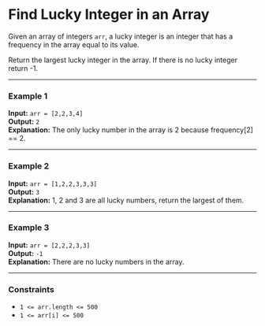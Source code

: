 # Find Lucky Integer in an Array

Given an array of integers `arr`, a lucky integer is an integer that has a frequency in the array equal to its value.

Return the largest lucky integer in the array. If there is no lucky integer return -1.

---

### Example 1

**Input:** `arr = [2,2,3,4]`  
**Output:** `2`  
**Explanation:** The only lucky number in the array is 2 because frequency[2] == 2.

---

### Example 2

**Input:** `arr = [1,2,2,3,3,3]`  
**Output:** `3`  
**Explanation:** 1, 2 and 3 are all lucky numbers, return the largest of them.

---

### Example 3

**Input:** `arr = [2,2,2,3,3]`  
**Output:** `-1`  
**Explanation:** There are no lucky numbers in the array.

---

### Constraints

- `1 <= arr.length <= 500`
- `1 <= arr[i] <= 500`
